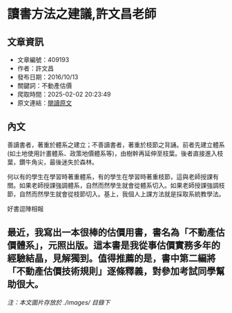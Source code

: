 # 讀書方法之建議,許文昌老師

## 文章資訊
- 文章編號：409193
- 作者：許文昌
- 發布日期：2016/10/13
- 關鍵詞：不動產估價
- 爬取時間：2025-02-02 20:23:49
- 原文連結：[閱讀原文](https://real-estate.get.com.tw/Columns/detail.aspx?no=409193)

## 內文
善讀書者，著重於體系之建立；不善讀書者，著重於枝節之背誦。前者先建立體系(如土地使用計畫體系、政策地價體系等)，由樹幹再延伸至枝葉。後者直接進入枝葉，鑽牛角尖，最後迷失於森林。

何以有的學生在學習時著重體系，有的學生在學習時著重枝節，這與老師授課有關。如果老師授課強調體系，自然而然學生就會從體系切入。如果老師授課強調枝節，自然而然學生就會從枝節切入。基上，我個人上課方法就是採取系統教學法。

好書逗陣相報

最近，我寫出一本很棒的估價用書，書名為「不動產估價體系」，元照出版。這本書是我從事估價實務多年的經驗結晶，見解獨到。值得推薦的是，書中第二編將「不動產估價技術規則」逐條釋義，對參加考試同學幫助很大。
---
*注：本文圖片存放於 ./images/ 目錄下*
